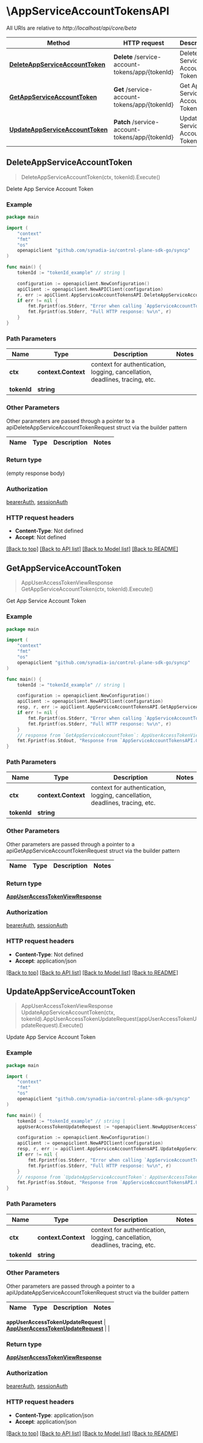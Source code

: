 # \AppServiceAccountTokensAPI

All URIs are relative to *http://localhost/api/core/beta*

Method | HTTP request | Description
------------- | ------------- | -------------
[**DeleteAppServiceAccountToken**](AppServiceAccountTokensAPI.md#DeleteAppServiceAccountToken) | **Delete** /service-account-tokens/app/{tokenId} | Delete App Service Account Token
[**GetAppServiceAccountToken**](AppServiceAccountTokensAPI.md#GetAppServiceAccountToken) | **Get** /service-account-tokens/app/{tokenId} | Get App Service Account Token
[**UpdateAppServiceAccountToken**](AppServiceAccountTokensAPI.md#UpdateAppServiceAccountToken) | **Patch** /service-account-tokens/app/{tokenId} | Update App Service Account Token



## DeleteAppServiceAccountToken

> DeleteAppServiceAccountToken(ctx, tokenId).Execute()

Delete App Service Account Token



### Example

```go
package main

import (
    "context"
    "fmt"
    "os"
    openapiclient "github.com/synadia-io/control-plane-sdk-go/syncp"
)

func main() {
    tokenId := "tokenId_example" // string | 

    configuration := openapiclient.NewConfiguration()
    apiClient := openapiclient.NewAPIClient(configuration)
    r, err := apiClient.AppServiceAccountTokensAPI.DeleteAppServiceAccountToken(context.Background(), tokenId).Execute()
    if err != nil {
        fmt.Fprintf(os.Stderr, "Error when calling `AppServiceAccountTokensAPI.DeleteAppServiceAccountToken``: %v\n", err)
        fmt.Fprintf(os.Stderr, "Full HTTP response: %v\n", r)
    }
}
```

### Path Parameters


Name | Type | Description  | Notes
------------- | ------------- | ------------- | -------------
**ctx** | **context.Context** | context for authentication, logging, cancellation, deadlines, tracing, etc.
**tokenId** | **string** |  | 

### Other Parameters

Other parameters are passed through a pointer to a apiDeleteAppServiceAccountTokenRequest struct via the builder pattern


Name | Type | Description  | Notes
------------- | ------------- | ------------- | -------------


### Return type

 (empty response body)

### Authorization

[bearerAuth](../README.md#bearerAuth), [sessionAuth](../README.md#sessionAuth)

### HTTP request headers

- **Content-Type**: Not defined
- **Accept**: Not defined

[[Back to top]](#) [[Back to API list]](../README.md#documentation-for-api-endpoints)
[[Back to Model list]](../README.md#documentation-for-models)
[[Back to README]](../README.md)


## GetAppServiceAccountToken

> AppUserAccessTokenViewResponse GetAppServiceAccountToken(ctx, tokenId).Execute()

Get App Service Account Token



### Example

```go
package main

import (
    "context"
    "fmt"
    "os"
    openapiclient "github.com/synadia-io/control-plane-sdk-go/syncp"
)

func main() {
    tokenId := "tokenId_example" // string | 

    configuration := openapiclient.NewConfiguration()
    apiClient := openapiclient.NewAPIClient(configuration)
    resp, r, err := apiClient.AppServiceAccountTokensAPI.GetAppServiceAccountToken(context.Background(), tokenId).Execute()
    if err != nil {
        fmt.Fprintf(os.Stderr, "Error when calling `AppServiceAccountTokensAPI.GetAppServiceAccountToken``: %v\n", err)
        fmt.Fprintf(os.Stderr, "Full HTTP response: %v\n", r)
    }
    // response from `GetAppServiceAccountToken`: AppUserAccessTokenViewResponse
    fmt.Fprintf(os.Stdout, "Response from `AppServiceAccountTokensAPI.GetAppServiceAccountToken`: %v\n", resp)
}
```

### Path Parameters


Name | Type | Description  | Notes
------------- | ------------- | ------------- | -------------
**ctx** | **context.Context** | context for authentication, logging, cancellation, deadlines, tracing, etc.
**tokenId** | **string** |  | 

### Other Parameters

Other parameters are passed through a pointer to a apiGetAppServiceAccountTokenRequest struct via the builder pattern


Name | Type | Description  | Notes
------------- | ------------- | ------------- | -------------


### Return type

[**AppUserAccessTokenViewResponse**](AppUserAccessTokenViewResponse.md)

### Authorization

[bearerAuth](../README.md#bearerAuth), [sessionAuth](../README.md#sessionAuth)

### HTTP request headers

- **Content-Type**: Not defined
- **Accept**: application/json

[[Back to top]](#) [[Back to API list]](../README.md#documentation-for-api-endpoints)
[[Back to Model list]](../README.md#documentation-for-models)
[[Back to README]](../README.md)


## UpdateAppServiceAccountToken

> AppUserAccessTokenViewResponse UpdateAppServiceAccountToken(ctx, tokenId).AppUserAccessTokenUpdateRequest(appUserAccessTokenUpdateRequest).Execute()

Update App Service Account Token



### Example

```go
package main

import (
    "context"
    "fmt"
    "os"
    openapiclient "github.com/synadia-io/control-plane-sdk-go/syncp"
)

func main() {
    tokenId := "tokenId_example" // string | 
    appUserAccessTokenUpdateRequest := *openapiclient.NewAppUserAccessTokenUpdateRequest() // AppUserAccessTokenUpdateRequest |  (optional)

    configuration := openapiclient.NewConfiguration()
    apiClient := openapiclient.NewAPIClient(configuration)
    resp, r, err := apiClient.AppServiceAccountTokensAPI.UpdateAppServiceAccountToken(context.Background(), tokenId).AppUserAccessTokenUpdateRequest(appUserAccessTokenUpdateRequest).Execute()
    if err != nil {
        fmt.Fprintf(os.Stderr, "Error when calling `AppServiceAccountTokensAPI.UpdateAppServiceAccountToken``: %v\n", err)
        fmt.Fprintf(os.Stderr, "Full HTTP response: %v\n", r)
    }
    // response from `UpdateAppServiceAccountToken`: AppUserAccessTokenViewResponse
    fmt.Fprintf(os.Stdout, "Response from `AppServiceAccountTokensAPI.UpdateAppServiceAccountToken`: %v\n", resp)
}
```

### Path Parameters


Name | Type | Description  | Notes
------------- | ------------- | ------------- | -------------
**ctx** | **context.Context** | context for authentication, logging, cancellation, deadlines, tracing, etc.
**tokenId** | **string** |  | 

### Other Parameters

Other parameters are passed through a pointer to a apiUpdateAppServiceAccountTokenRequest struct via the builder pattern


Name | Type | Description  | Notes
------------- | ------------- | ------------- | -------------

 **appUserAccessTokenUpdateRequest** | [**AppUserAccessTokenUpdateRequest**](AppUserAccessTokenUpdateRequest.md) |  | 

### Return type

[**AppUserAccessTokenViewResponse**](AppUserAccessTokenViewResponse.md)

### Authorization

[bearerAuth](../README.md#bearerAuth), [sessionAuth](../README.md#sessionAuth)

### HTTP request headers

- **Content-Type**: application/json
- **Accept**: application/json

[[Back to top]](#) [[Back to API list]](../README.md#documentation-for-api-endpoints)
[[Back to Model list]](../README.md#documentation-for-models)
[[Back to README]](../README.md)

